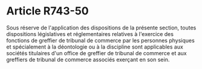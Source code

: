 # Article R743-50

Sous réserve de l'application des dispositions de la présente section, toutes dispositions législatives et réglementaires relatives à l'exercice des fonctions de greffier de tribunal de commerce par les personnes physiques et spécialement à la déontologie ou à la discipline sont applicables aux sociétés titulaires d'un office de greffier de tribunal de commerce et aux greffiers de tribunal de commerce associés exerçant en son sein.
